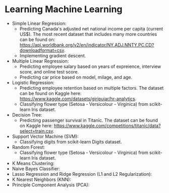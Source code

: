 # Learning Machine Learning

- Simple Linear Regression:
  - Predicting Canada's adjusted net national income per capita (current US$). The most recent dataset that includes many more countries can be found on: https://api.worldbank.org/v2/en/indicator/NY.ADJ.NNTY.PC.CD?downloadformat=csv.
  - Implementing gradient descent.
- Multiple Linear Regression:
  - Predicting employee salary based on years of expreience, interview score, and online test score.
  - Predicting car price based on model, milage, and age.
- Logistic Regression:
  - Predicting employee retention based on multiple factors. The dataset can be found on Kaggle here: https://www.kaggle.com/datasets/giripujar/hr-analytics.
  - Classifying flower type (Setosa - Versicolour - Virginica) from scikit-learn Iris dataset.
- Decision Tree:
  - Predicting passenger survival in Titanic. The dataset can be found on Kaggle here: https://www.kaggle.com/competitions/titanic/data?select=train.csv.
- Support Vector Machine (SVM):
  - Classifying digits from scikit-learn Digits dataset.
- Random Forest:
  - Classifying flower type (Setosa - Versicolour - Virginica) from scikit-learn Iris dataset.
- K Means Clustering:
- Naive Bayes Classifier:
- Lasso Regression and Ridge Regression (L1 and L2 Regularization):
- K Nearest Neighbors (KNN):
- Principle Component Analysis (PCA):
